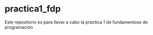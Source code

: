 # practica1_fdp
Este repositorio es para llevar a cabo la practica 1 de fundamentoss de programación
